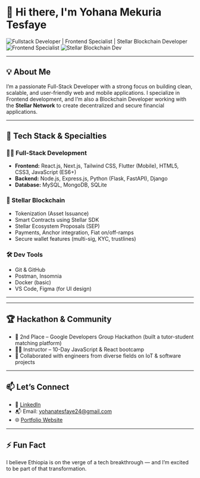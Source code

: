 # 👋 Hi there, I'm Yohana Mekuria Tesfaye

![Fullstack Developer | Frontend Specialist | Stellar Blockchain Developer](https://img.shields.io/badge/-Fullstack%20Developer-green?style=for-the-badge)
![Frontend Specialist](https://img.shields.io/badge/-Frontend%20Specialist-blue?style=for-the-badge)
![Stellar Blockchain Dev](https://img.shields.io/badge/-Stellar%20Blockchain%20Developer-yellow?style=for-the-badge)

---

## 💡 About Me

I’m a passionate Full-Stack Developer with a strong focus on building clean, scalable, and user-friendly web and mobile applications. I specialize in Frontend development, and I’m also a Blockchain Developer working with the **Stellar Network** to create decentralized and secure financial applications.

---

## 🔧 Tech Stack & Specialties

### 👨‍💻 Full-Stack Development
- **Frontend:** React.js, Next.js, Tailwind CSS, Flutter (Mobile), HTML5, CSS3, JavaScript (ES6+)
- **Backend:** Node.js, Express.js, Python (Flask, FastAPI), Django
- **Database:** MySQL, MongoDB, SQLite

### 💫 Stellar Blockchain
- Tokenization (Asset Issuance)
- Smart Contracts using Stellar SDK
- Stellar Ecosystem Proposals (SEP)
- Payments, Anchor integration, Fiat on/off-ramps
- Secure wallet features (multi-sig, KYC, trustlines)

### 🛠️ Dev Tools
- Git & GitHub
- Postman, Insomnia
- Docker (basic)
- VS Code, Figma (for UI design)

---

---

## 🏆 Hackathon & Community
- 🥈 2nd Place – Google Developers Group Hackathon (built a tutor-student matching platform)
- 👩‍🏫 Instructor – 10-Day JavaScript & React bootcamp
- 👥 Collaborated with engineers from diverse fields on IoT & software projects

---

## 📫 Let’s Connect

- 💼 [LinkedIn](https://www.linkedin.com/in/yohana-mekuria-90607a2ab/)
- 📬 Email: yohanatesfaye24@gmail.com
- 🌐 [Portfolio Website]((https://yohana-mekuria.netlify.app/))

---

## ⚡ Fun Fact
I believe Ethiopia is on the verge of a tech breakthrough — and I’m excited to be part of that transformation.
